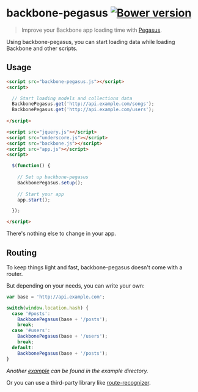 # backbone-pegasus [![Bower version](https://badge.fury.io/bo/backbone-pegasus.svg)](http://badge.fury.io/bo/backbone-pegasus)

> Improve your Backbone app loading time with [Pegasus](https://github.com/typicode/pegasus).

Using backbone-pegasus, you can start loading data while loading Backbone and other scripts.

## Usage

```html
<script src="backbone-pegasus.js"></script>
<script>

  // Start loading models and collections data
  BackbonePegasus.get('http://api.example.com/songs');
  BackbonePegasus.get('http://api.example.com/users');
  
</script>

<script src="jquery.js"></script>
<script src="underscore.js"></script>
<script src="backbone.js"></script>
<script src="app.js"></script>
<script>

  $(function() {
  
    // Set up backbone-pegasus
    BackbonePegasus.setup();
  
    // Start your app
    app.start();

  });

</script>
```

There's nothing else to change in your app.

## Routing

To keep things light and fast, backbone-pegasus doesn't come with a router.

But depending on your needs, you can write your own:

```javascript
var base = 'http://api.example.com';

switch(window.location.hash) {
  case '#posts':
    BackbonePegasus(base + '/posts');
    break;
  case '#users':
    BackbonePegasus(base + '/users');
    break;
  default:
    BackbonePegasus(base + '/posts');
}
```

_Another [example](https://github.com/typicode/backbone-pegasus/blob/master/example/index.html#L37) can be found in the example directory._

Or you can use a third-party library like [route-recognizer](https://github.com/tildeio/route-recognizer).
